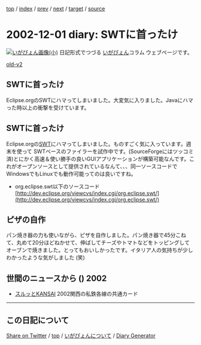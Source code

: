[top](https://igapyon.github.io/diary/) 
 / [index](https://igapyon.github.io/diary/2002/index.html) 
 / [prev](https://igapyon.github.io/diary/2002/ig021127.html) 
 / [next](https://igapyon.github.io/diary/2002/ig021203.html) 
 / [target](https://igapyon.github.io/diary/2002/ig021201.html) 
 / [source](https://github.com/igapyon/diary/blob/gh-pages/2002/ig021201.html.src.md) 

2002-12-01 diary: SWTに首ったけ
=====================================================================================================
[![いがぴょん画像(小)](https://igapyon.github.io/diary/images/iga200306s.jpg "いがぴょん")](https://igapyon.github.io/diary/memo/memoigapyon.html) 日記形式でつづる [いがぴょん](https://igapyon.github.io/diary/memo/memoigapyon.html)コラム ウェブページです。

[old-v2](ig021201-orig.html)

## SWTに首ったけ

Eclipse.orgのSWTにハマってしまいました。大変気に入りました。Javaにハマった時以上の衝撃を受けています。


## SWTに首ったけ

Eclipse.orgの[SWT](http://dev.eclipse.org/viewcvs/index.cgi/%7Echeckout%7E/platform-swt-home/main.html)にハマってしまいました。ものすごく気に入っています。週末を使って
SWTベースのファイラーを試作中です。(SourceForgeにはツッコミ済)とにかく高速＆使い勝手の良いGUIアプリケーションが構築可能なんです。これがオープンソースとして提供されているなんて、、、同一ソースコードで
WindowsでもLinuxでも動作可能ってのは良いですね。

* org.eclipse.swt以下のソースコード
  [http://dev.eclipse.org/viewcvs/index.cgi/org.eclipse.swt/](http://dev.eclipse.org/viewcvs/index.cgi/org.eclipse.swt/)

## ピザの自作

パン焼き器の力も使いながら、ピザを自作しました。パン焼き器で45分こねて、丸めて20分ほどねかせて、伸ばしてチーズやトマトなどをトッピングしてオーブンで焼きました。とってもおいしかったです。イタリア人の気持ちが少しわかったような気がしました
(笑)

## 世間のニュースから () 2002

* [スルッとKANSAI](http://www.surutto.com/)  2002関西の私鉄各線の共通カード

----------------------------------------------------------------------------------------------------

## この日記について

[Share on Twitter](https://twitter.com/intent/tweet?hashtags=igapyon%2Cdiary%2C%E3%81%84%E3%81%8C%E3%81%B4%E3%82%87%E3%82%93&text=SWT%E3%81%AB%E9%A6%96%E3%81%A3%E3%81%9F%E3%81%91&url=https%3A%2F%2Figapyon.github.io%2Fdiary%2F2002%2Fig021201.html) / [top](../index.html/) / [いがぴょんについて](https://igapyon.github.io/diary/memo/memoigapyon.html) / [Diary Generator](https://github.com/igapyon/igapyonv3)

